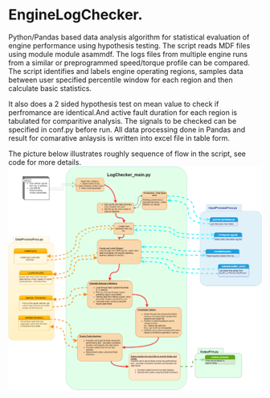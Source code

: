 # EngineLogChecker.
Python/Pandas based data analysis algorithm for statistical evaluation of engine performance using hypothesis testing.
The script reads MDF files using module module asammdf. The logs files from multiple engine runs from a similar or preprogrammed 
speed/torque profile can be compared. The script identifies and labels engine operating regions, samples data between user specified 
percentile window for each region and then calculate basic statistics. 

It  also does a 2 sided hypothesis test on mean value to check if perfromance are identical.And active fault duration for each region 
is tabulated for comparitive analysis. The signals to be checked can be specified in conf.py before run. All data processing done in 
Pandas and result for comarative anlaysis is written into excel file in table form. 

The picture below illustrates roughly sequence of flow in the script, see code for more details. 
![IMG](https://github.com/JoseJimmy/EngineLogChecker/blob/master/doc/LogChecker.png)

